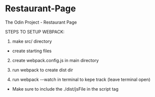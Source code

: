 # Restaurant-Page
The Odin Project - Restaurant Page

STEPS TO SETUP WEBPACK:
1. make src/ directory 
 - create starting files

2. create webpack.config.js in main directory

3. run webpack to create dist dir

4. run webpack --watch in terminal to kepe track (leave terminal open)

* Make sure to include the ./dist/jsFile in the script tag